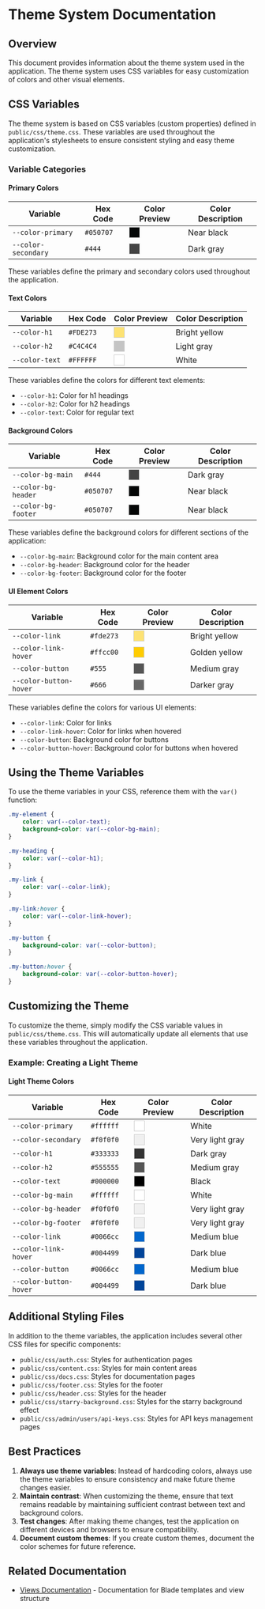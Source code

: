 # Theme System Documentation

## Overview
This document provides information about the theme system used in the application. The theme system uses CSS variables for easy customization of colors and other visual elements.

## CSS Variables
The theme system is based on CSS variables (custom properties) defined in `public/css/theme.css`. These variables are used throughout the application's stylesheets to ensure consistent styling and easy theme customization.

### Variable Categories

#### Primary Colors
| Variable | Hex Code | Color Preview | Color Description |
|----------|----------|--------------|-------------------|
| `--color-primary` | `#050707` | <span style="display:inline-block; width:20px; height:20px; background-color:#050707; border:1px solid #ccc;"></span> | Near black |
| `--color-secondary` | `#444` | <span style="display:inline-block; width:20px; height:20px; background-color:#444; border:1px solid #ccc;"></span> | Dark gray |

These variables define the primary and secondary colors used throughout the application.

#### Text Colors
| Variable | Hex Code | Color Preview | Color Description |
|----------|----------|--------------|-------------------|
| `--color-h1` | `#FDE273` | <span style="display:inline-block; width:20px; height:20px; background-color:#FDE273; border:1px solid #ccc;"></span> | Bright yellow |
| `--color-h2` | `#C4C4C4` | <span style="display:inline-block; width:20px; height:20px; background-color:#C4C4C4; border:1px solid #ccc;"></span> | Light gray |
| `--color-text` | `#FFFFFF` | <span style="display:inline-block; width:20px; height:20px; background-color:#FFFFFF; border:1px solid #ccc;"></span> | White |

These variables define the colors for different text elements:
- `--color-h1`: Color for h1 headings
- `--color-h2`: Color for h2 headings
- `--color-text`: Color for regular text

#### Background Colors
| Variable | Hex Code | Color Preview | Color Description |
|----------|----------|--------------|-------------------|
| `--color-bg-main` | `#444` | <span style="display:inline-block; width:20px; height:20px; background-color:#444; border:1px solid #ccc;"></span> | Dark gray |
| `--color-bg-header` | `#050707` | <span style="display:inline-block; width:20px; height:20px; background-color:#050707; border:1px solid #ccc;"></span> | Near black |
| `--color-bg-footer` | `#050707` | <span style="display:inline-block; width:20px; height:20px; background-color:#050707; border:1px solid #ccc;"></span> | Near black |

These variables define the background colors for different sections of the application:
- `--color-bg-main`: Background color for the main content area
- `--color-bg-header`: Background color for the header
- `--color-bg-footer`: Background color for the footer

#### UI Element Colors
| Variable | Hex Code | Color Preview | Color Description |
|----------|----------|--------------|-------------------|
| `--color-link` | `#fde273` | <span style="display:inline-block; width:20px; height:20px; background-color:#fde273; border:1px solid #ccc;"></span> | Bright yellow |
| `--color-link-hover` | `#ffcc00` | <span style="display:inline-block; width:20px; height:20px; background-color:#ffcc00; border:1px solid #ccc;"></span> | Golden yellow |
| `--color-button` | `#555` | <span style="display:inline-block; width:20px; height:20px; background-color:#555; border:1px solid #ccc;"></span> | Medium gray |
| `--color-button-hover` | `#666` | <span style="display:inline-block; width:20px; height:20px; background-color:#666; border:1px solid #ccc;"></span> | Darker gray |

These variables define the colors for various UI elements:
- `--color-link`: Color for links
- `--color-link-hover`: Color for links when hovered
- `--color-button`: Background color for buttons
- `--color-button-hover`: Background color for buttons when hovered

## Using the Theme Variables
To use the theme variables in your CSS, reference them with the `var()` function:

```css
.my-element {
    color: var(--color-text);
    background-color: var(--color-bg-main);
}

.my-heading {
    color: var(--color-h1);
}

.my-link {
    color: var(--color-link);
}

.my-link:hover {
    color: var(--color-link-hover);
}

.my-button {
    background-color: var(--color-button);
}

.my-button:hover {
    background-color: var(--color-button-hover);
}
```

## Customizing the Theme
To customize the theme, simply modify the CSS variable values in `public/css/theme.css`. This will automatically update all elements that use these variables throughout the application.

### Example: Creating a Light Theme

#### Light Theme Colors
| Variable | Hex Code | Color Preview | Color Description |
|----------|----------|--------------|-------------------|
| `--color-primary` | `#ffffff` | <span style="display:inline-block; width:20px; height:20px; background-color:#ffffff; border:1px solid #ccc;"></span> | White |
| `--color-secondary` | `#f0f0f0` | <span style="display:inline-block; width:20px; height:20px; background-color:#f0f0f0; border:1px solid #ccc;"></span> | Very light gray |
| `--color-h1` | `#333333` | <span style="display:inline-block; width:20px; height:20px; background-color:#333333; border:1px solid #ccc;"></span> | Dark gray |
| `--color-h2` | `#555555` | <span style="display:inline-block; width:20px; height:20px; background-color:#555555; border:1px solid #ccc;"></span> | Medium gray |
| `--color-text` | `#000000` | <span style="display:inline-block; width:20px; height:20px; background-color:#000000; border:1px solid #ccc;"></span> | Black |
| `--color-bg-main` | `#ffffff` | <span style="display:inline-block; width:20px; height:20px; background-color:#ffffff; border:1px solid #ccc;"></span> | White |
| `--color-bg-header` | `#f0f0f0` | <span style="display:inline-block; width:20px; height:20px; background-color:#f0f0f0; border:1px solid #ccc;"></span> | Very light gray |
| `--color-bg-footer` | `#f0f0f0` | <span style="display:inline-block; width:20px; height:20px; background-color:#f0f0f0; border:1px solid #ccc;"></span> | Very light gray |
| `--color-link` | `#0066cc` | <span style="display:inline-block; width:20px; height:20px; background-color:#0066cc; border:1px solid #ccc;"></span> | Medium blue |
| `--color-link-hover` | `#004499` | <span style="display:inline-block; width:20px; height:20px; background-color:#004499; border:1px solid #ccc;"></span> | Dark blue |
| `--color-button` | `#0066cc` | <span style="display:inline-block; width:20px; height:20px; background-color:#0066cc; border:1px solid #ccc;"></span> | Medium blue |
| `--color-button-hover` | `#004499` | <span style="display:inline-block; width:20px; height:20px; background-color:#004499; border:1px solid #ccc;"></span> | Dark blue |

## Additional Styling Files
In addition to the theme variables, the application includes several other CSS files for specific components:

- `public/css/auth.css`: Styles for authentication pages
- `public/css/content.css`: Styles for main content areas
- `public/css/docs.css`: Styles for documentation pages
- `public/css/footer.css`: Styles for the footer
- `public/css/header.css`: Styles for the header
- `public/css/starry-background.css`: Styles for the starry background effect
- `public/css/admin/users/api-keys.css`: Styles for API keys management pages

## Best Practices
1. **Always use theme variables**: Instead of hardcoding colors, always use the theme variables to ensure consistency and make future theme changes easier.
2. **Maintain contrast**: When customizing the theme, ensure that text remains readable by maintaining sufficient contrast between text and background colors.
3. **Test changes**: After making theme changes, test the application on different devices and browsers to ensure compatibility.
4. **Document custom themes**: If you create custom themes, document the color schemes for future reference.

## Related Documentation
- [Views Documentation](../Views.md) - Documentation for Blade templates and view structure
